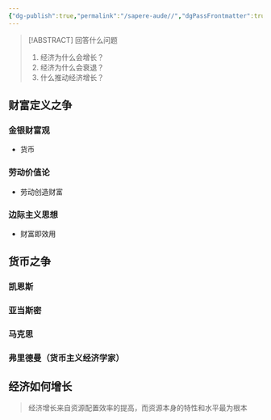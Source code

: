 ```yaml
---
{"dg-publish":true,"permalink":"/sapere-aude//","dgPassFrontmatter":true}
---
```


> [!ABSTRACT] 回答什么问题
> 1. 经济为什么会增长？
> 2. 经济为什么会衰退？
> 3. 什么推动经济增长？

## 财富定义之争
### 金银财富观
- 货币

### 劳动价值论
- 劳动创造财富

### 边际主义思想
- 财富即效用

## 货币之争
### 凯恩斯

### 亚当斯密

### 马克思

### 弗里德曼（货币主义经济学家）


## 经济如何增长
> 经济增长来自资源配置效率的提高，而资源本身的特性和水平最为根本

